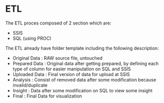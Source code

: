 # ETL
The ETL proces composed of 2 section which are:
- SSIS
- SQL (using PROC)

The ETL already have folder template including the following description:
- Original Data : RAW source file, untouched
- Prepared Data : Original data after getting prepared, by defining each type of column for easier manipulation on SQL and SSIS
- Uploaded Data : Final version of data for upload at SSIS
- Analysis 		: Consist of removed data after some modification because invalid/duplicate
- Insight		: Data after some modification on SQL to view some insight
- Final			: Final Data for visualization
